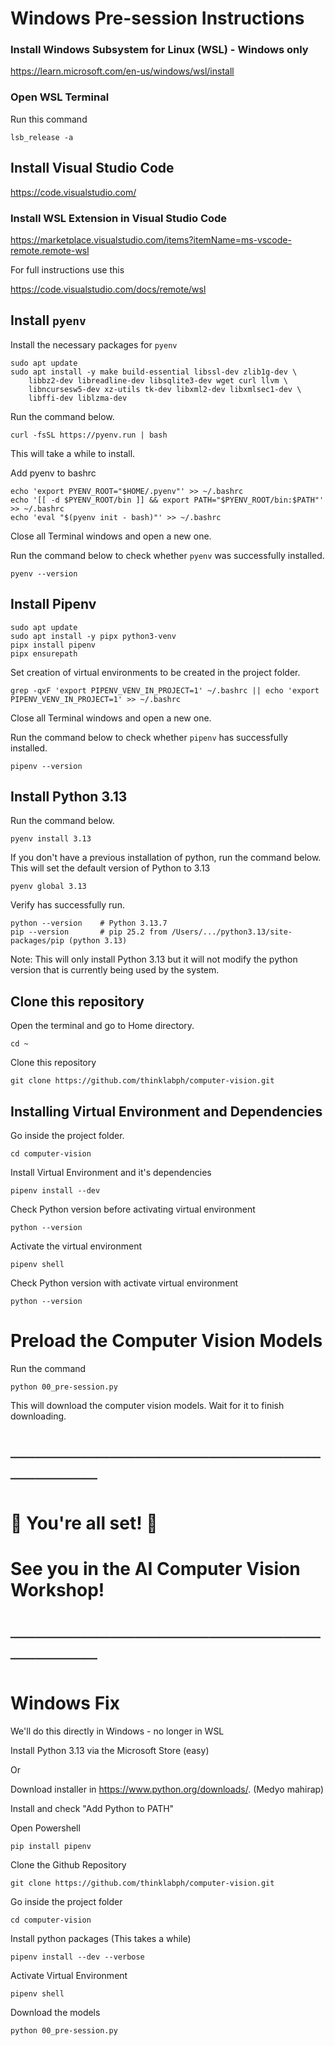 # Windows Pre-session Instructions



### Install Windows Subsystem for Linux (WSL) - Windows only

https://learn.microsoft.com/en-us/windows/wsl/install

### Open WSL Terminal

Run this command

```
lsb_release -a
```

## Install Visual Studio Code

https://code.visualstudio.com/

### Install WSL Extension in Visual Studio Code

https://marketplace.visualstudio.com/items?itemName=ms-vscode-remote.remote-wsl

For full instructions use this

https://code.visualstudio.com/docs/remote/wsl

## Install `pyenv`

Install the necessary packages for `pyenv`

``` shell
sudo apt update
sudo apt install -y make build-essential libssl-dev zlib1g-dev \
    libbz2-dev libreadline-dev libsqlite3-dev wget curl llvm \
    libncursesw5-dev xz-utils tk-dev libxml2-dev libxmlsec1-dev \
    libffi-dev liblzma-dev
```

Run the command below.

``` shell
curl -fsSL https://pyenv.run | bash
```

This will take a while to install.

Add pyenv to bashrc

``` shell
echo 'export PYENV_ROOT="$HOME/.pyenv"' >> ~/.bashrc
echo '[[ -d $PYENV_ROOT/bin ]] && export PATH="$PYENV_ROOT/bin:$PATH"' >> ~/.bashrc
echo 'eval "$(pyenv init - bash)"' >> ~/.bashrc
```

Close all Terminal windows and open a new one.

Run the command below to check whether `pyenv` was successfully installed.

``` shell
pyenv --version
```

## Install Pipenv

``` shell
sudo apt update
sudo apt install -y pipx python3-venv
pipx install pipenv
pipx ensurepath
```

Set creation of virtual environments to be created in the project folder.

``` shell
grep -qxF 'export PIPENV_VENV_IN_PROJECT=1' ~/.bashrc || echo 'export PIPENV_VENV_IN_PROJECT=1' >> ~/.bashrc
```

Close all Terminal windows and open a new one.

Run the command below to check whether `pipenv` has successfully installed.

``` shell
pipenv --version
```

## Install Python 3.13

Run the command below.

``` shell
pyenv install 3.13
```

If you don't have a previous installation of python, run the command below. This will set the default version of Python to 3.13
``` shell
pyenv global 3.13
```

Verify has successfully run.

``` shell
python --version    # Python 3.13.7
pip --version       # pip 25.2 from /Users/.../python3.13/site-packages/pip (python 3.13)
```

Note: This will only install Python 3.13 but it will not modify the python version that is currently being used by the system.

## Clone this repository

Open the terminal and go to Home directory.

``` shell
cd ~
```

Clone this repository

``` shell
git clone https://github.com/thinklabph/computer-vision.git
```

## Installing Virtual Environment and Dependencies

Go inside the project folder.

``` shell
cd computer-vision
```

Install Virtual Environment and it's dependencies

``` shell
pipenv install --dev
```

Check Python version before activating virtual environment

``` shell
python --version
```

Activate the virtual environment

``` shell
pipenv shell
```

Check Python version with activate virtual environment

``` shell
python --version
```

# Preload the Computer Vision Models

Run the command

``` shell
python 00_pre-session.py
```

This will download the computer vision models. Wait for it to finish downloading.

# ────────────────────────────────
# 🎉 You're all set! 🎉
# 
# See you in the **AI Computer Vision Workshop!**
# ────────────────────────────────


# Windows Fix

We'll do this directly in Windows - no longer in WSL

Install Python 3.13 via the Microsoft Store (easy)

Or 

Download installer in https://www.python.org/downloads/. (Medyo mahirap)

Install and check "Add Python to PATH"

Open Powershell

``` powershell
pip install pipenv
```


Clone the Github Repository

``` shell
git clone https://github.com/thinklabph/computer-vision.git
```

Go inside the project folder
```
cd computer-vision
```

Install python packages (This takes a while)
```
pipenv install --dev --verbose
```

Activate Virtual Environment

```
pipenv shell
```

Download the models

```
python 00_pre-session.py
```

